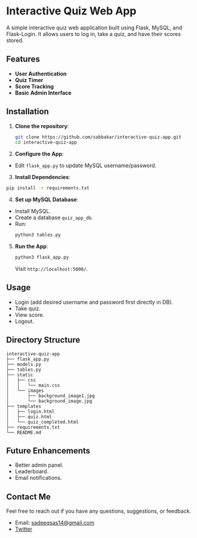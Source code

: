 # Interactive Quiz Web App

A simple interactive quiz web application built using Flask, MySQL, and Flask-Login. It allows users to log in, take a quiz, and have their scores stored.

## Features
- **User Authentication**
- **Quiz Timer**
- **Score Tracking**
- **Basic Admin Interface**

## Installation

1. **Clone the repository**:
   ```bash
   git clone https://github.com/sabbakar/interactive-quiz-app.git
   cd interactive-quiz-app
   ```
2.  **Configure the App**:
   - Edit `flask_app.py` to update MySQL username/password.

3.  **Install Dependencies**:
   ```bash
   pip install -r requirements.txt
   ```

4.  **Set up MySQL Database**:
   - Install MySQL.
   - Create a database `quiz_app_db`.
   - Run:
     ```bash
     python3 tables.py
     ```

5. **Run the App**:
   ```bash
   python3 flask_app.py
   ```

   Visit `http://localhost:5000/`.

## Usage

- Login (add desired username and password first directly in DB).
- Take quiz.
- View score.
- Logout.

## Directory Structure

```
interactive-quiz-app
├── flask_app.py
├── models.py
├── tables.py
├── static
│   ├── css
│   │   └── main.css
│   └── images
│       ├── background_image1.jpg
│       └── background_image.jpg
├── templates
│   ├── login.html
│   ├── quiz.html
│   └── quiz_completed.html
├── requirements.txt
└── README.md
```

## Future Enhancements
- Better admin panel.
- Leaderboard.
- Email notifications.

## Contact Me

Feel free to reach out if you have any questions, suggestions, or feedback.

- Email: sadeeqsas14@gmail.com
- [Twitter](https://twitter.com/sadiq__abubakar)
